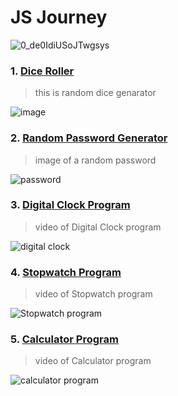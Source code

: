 # JS Journey

![0_de0IdiUSoJTwgsys](https://github.com/AsilbekNosirov/JavaScript/assets/134529632/72120f32-ae85-4238-8053-a4e03d353b8b)


### 1. [Dice Roller](https://github.com/AsilbekNosirov/JavaScript/tree/master/12-dice_roller)

> this is random dice genarator

![image](https://github.com/AsilbekNosirov/JavaScript/assets/134529632/4a058cd2-8fa8-4c11-8067-12bccdbcf71f)

### 2. [Random Password Generator](https://github.com/AsilbekNosirov/JavaScript/tree/master/13-random-password)

> image of a random password

![password](https://github.com/AsilbekNosirov/JavaScript/assets/134529632/fad05d0e-4a50-42e9-a1a7-5cc1847f2024)

### 3. [Digital Clock Program](https://github.com/AsilbekNosirov/JavaScript/tree/master/37-Digital-Clock-Program)

> video of Digital Clock program

![digital clock](https://github.com/AsilbekNosirov/JavaScript/assets/134529632/e1050a1c-beea-45c5-8dec-bb15836c14b2)

### 4. [Stopwatch Program](https://github.com/AsilbekNosirov/JavaScript/tree/master/38-Stopwatch-program)

>video of Stopwatch program

![Stopwatch program](https://github.com/AsilbekNosirov/JavaScript/assets/134529632/30622328-86d9-4b89-bdbe-d8e386416ce4)

### 5. [Calculator Program](https://github.com/AsilbekNosirov/JavaScript/tree/master/42-Stopwatch-program)

>video of Calculator program

![calculator program](https://github.com/user-attachments/assets/efe90223-1a90-476e-96f2-b73a908e5976)
